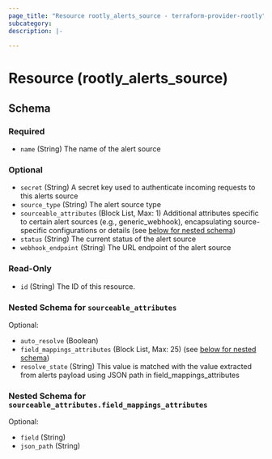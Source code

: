 ```yaml
---
page_title: "Resource rootly_alerts_source - terraform-provider-rootly"
subcategory:
description: |-
    
---
```


# Resource (rootly_alerts_source)





<!-- schema generated by tfplugindocs -->
## Schema

### Required

- `name` (String) The name of the alert source

### Optional

- `secret` (String) A secret key used to authenticate incoming requests to this alerts source
- `source_type` (String) The alert source type
- `sourceable_attributes` (Block List, Max: 1) Additional attributes specific to certain alert sources (e.g., generic_webhook), encapsulating source-specific configurations or details (see [below for nested schema](#nestedblock--sourceable_attributes))
- `status` (String) The current status of the alert source
- `webhook_endpoint` (String) The URL endpoint of the alert source

### Read-Only

- `id` (String) The ID of this resource.

<a id="nestedblock--sourceable_attributes"></a>
### Nested Schema for `sourceable_attributes`

Optional:

- `auto_resolve` (Boolean)
- `field_mappings_attributes` (Block List, Max: 25) (see [below for nested schema](#nestedblock--sourceable_attributes--field_mappings_attributes))
- `resolve_state` (String) This value is matched with the value extracted from alerts payload using JSON path in field_mappings_attributes

<a id="nestedblock--sourceable_attributes--field_mappings_attributes"></a>
### Nested Schema for `sourceable_attributes.field_mappings_attributes`

Optional:

- `field` (String)
- `json_path` (String)
